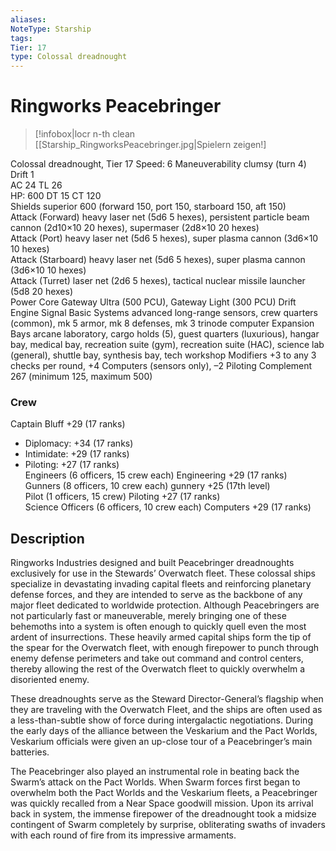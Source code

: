 ```yaml
---
aliases: 
NoteType: Starship
tags: 
Tier: 17
type: Colossal dreadnought
---
```


# Ringworks Peacebringer

> [!infobox|locr n-th clean
>  [[Starship_RingworksPeacebringer.jpg|Spielern zeigen!]
> 
Colossal dreadnought, Tier 17 
Speed: 6
Maneuverability clumsy (turn 4)
Drift 1  
AC 24
TL 26  
HP: 600
DT 15
CT 120  
Shields superior 600 (forward 150, port 150, starboard 150, aft 150)  
Attack (Forward) heavy laser net (5d6
5 hexes), persistent particle beam cannon (2d10×10
20 hexes), supermaser (2d8×10
20 hexes)  
Attack (Port) heavy laser net (5d6
5 hexes), super plasma cannon (3d6×10
10 hexes)  
Attack (Starboard) heavy laser net (5d6
5 hexes), super plasma cannon (3d6×10
10 hexes)  
Attack (Turret) laser net (2d6
5 hexes), tactical nuclear missile launcher (5d8
20 hexes)  
Power Core Gateway Ultra (500 PCU), Gateway Light (300 PCU)
Drift Engine Signal Basic
Systems advanced long-range sensors, crew quarters (common), mk 5 armor, mk 8 defenses, mk 3 trinode computer
Expansion Bays arcane laboratory, cargo holds (5), guest quarters (luxurious), hangar bay, medical bay, recreation suite (gym), recreation suite (HAC), science lab (general), shuttle bay, synthesis bay, tech workshop
Modifiers +3 to any 3 checks per round, +4 Computers (sensors only), –2 Piloting
Complement 267 (minimum 125, maximum 500)

### Crew

Captain Bluff +29 (17 ranks)
  - Diplomacy: +34 (17 ranks)
  - Intimidate: +29 (17 ranks)
  - Piloting: +27 (17 ranks)  
Engineers (6 officers, 15 crew each) Engineering +29 (17 ranks)  
Gunners (8 officers, 10 crew each) gunnery +25 (17th level)  
Pilot (1 officers, 15 crew) Piloting +27 (17 ranks)  
Science Officers (6 officers, 10 crew each) Computers +29 (17 ranks)

## Description

Ringworks Industries designed and built Peacebringer dreadnoughts exclusively for use in the Stewards’ Overwatch fleet. These colossal ships specialize in devastating invading capital fleets and reinforcing planetary defense forces, and they are intended to serve as the backbone of any major fleet dedicated to worldwide protection. Although Peacebringers are not particularly fast or maneuverable, merely bringing one of these behemoths into a system is often enough to quickly quell even the most ardent of insurrections. These heavily armed capital ships form the tip of the spear for the Overwatch fleet, with enough firepower to punch through enemy defense perimeters and take out command and control centers, thereby allowing the rest of the Overwatch fleet to quickly overwhelm a disoriented enemy.  
 
These dreadnoughts serve as the Steward Director-General’s flagship when they are traveling with the Overwatch Fleet, and the ships are often used as a less-than-subtle show of force during intergalactic negotiations. During the early days of the alliance between the Veskarium and the Pact Worlds, Veskarium officials were given an up-close tour of a Peacebringer’s main batteries.  
 
The Peacebringer also played an instrumental role in beating back the Swarm’s attack on the Pact Worlds. When Swarm forces first began to overwhelm both the Pact Worlds and the Veskarium fleets, a Peacebringer was quickly recalled from a Near Space goodwill mission. Upon its arrival back in system, the immense firepower of the dreadnought took a midsize contingent of Swarm completely by surprise, obliterating swaths of invaders with each round of fire from its impressive armaments.
